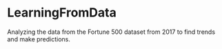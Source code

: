 # LearningFromData

Analyzing the data from the Fortune 500 dataset from 2017 to find trends and make predictions.
